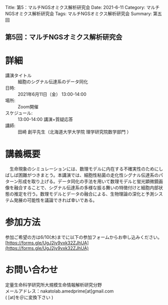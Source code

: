 Title: 第5：マルチNGSオミクス解析研究会
Date: 2021-6-11
Category: マルチNGSオミクス解析研究会
Tags: マルチNGSオミクス解析研究会
Summary: 第五回

## 第5回：マルチNGSオミクス解析研究会

# 詳細

<div class="detail">
  <dl>
    <dt>講演タイトル</dt>
      <dd class="Title">細胞のシグナル伝達系のデータ同化</dd>
    <dt>日時:</dt>
      <dd class="date">2021年6月11日（金） 13:00-14:00</dd>
    <dt>場所:</dt>
      <dd>Zoom開催</dd>
    <dt>スケジュール:</dt>
    <dd>13:00-14:00 講演+質疑応答</dd>
    <dt>講師:</dt>
      <dd class="Speaker">田崎 創平先生（北海道大学大学院 理学研究院数学部門 ）</dd>
  </dl>
</div>






# 講義概要

　生命現象のシミュレーションには、数理モデルに内在する不確実性のためにしばしば困難がつきまとう。本講演では、細胞性粘菌の走化性シグナル伝達系のパターン形成を取り上げる。データ同化の手法を用いて数理モデルと蛍光顕微鏡画像を融合することで、シグナル伝達系の多様な振る舞いの特徴付けと細胞内部状態の推定を行う。数理モデルとデータの融合による、生物理論の深化と予測システム発展の可能性を議論できれば幸いである。




# 参加方法
参加ご希望の方は6/10(木)までに以下の参加フォームからお申し込みください。<br>[https://forms.gle/UgJ2jy9vxk32ZJhUA](https://forms.gle/UgJ2jy9vxk32ZJhUA)

# お問い合わせ
定量生命科学研究所大規模生命情報解析研究分野<br>
メールアドレス：nakatolab.amedprime[at]gmail.com<br>
( [at]を＠に変換下さい )